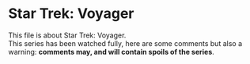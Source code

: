 # Star Trek: Voyager

This file is about Star Trek: Voyager.  
This series has been watched fully, here are some comments but also a warning: **comments may, and will contain spoils of the series**.
